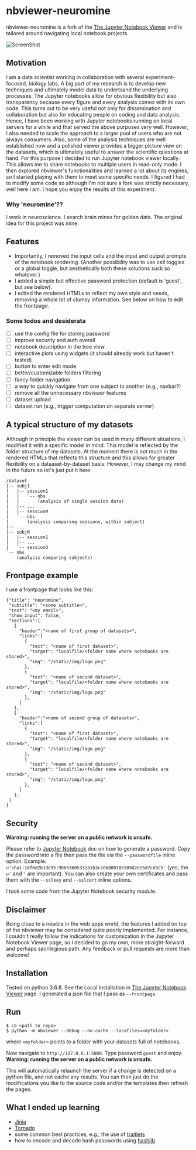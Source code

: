 # nbviewer-neuromine

nbviewer-neuromine is a fork of the [The Jupyter Notebook Viewer](http://nbviewer.ipython.org) and is tailored around navigating local notebook projects.

![ScreenShot](/nbviewer/static/img/nbviewer_screenshot.png?raw=true "Frontpage screenshot")

## Motivation

I am a data scientist working in collaboration with several experiment-focused, biology labs.
A big part of my research is to develop new techniques and ultimately model data to undertsand the underlying processes.
The Jupyter notebooks allow for obvious flexibility but also transparency because every figure and every analysis comes with its own code.
This turns out to be very useful not only for dissemination and collaboration but also for educating people on coding and data analysis.
Hence, I have been working with Jupyter notebooks running on local servers for a while and that served the above purposes very well.
However, I also needed to scale the approach to a larger pool of users who are not always consumers.
Also, some of the analysis techniques are well established now and a polished viewer provides a bigger picture view on the datasets, which is ultimately useful to answer the scientific questions at hand.
For this purpose I decided to run Jupyter notebook viewer locally.
This allows me to share notebooks to multiple users in read-only mode.
I then explored nbviewer's functionalities and learned a lot about its engines, so I started playing with them to meet some specific needs.
I figured I had to modify some code so although I'm not sure a fork was strictly necessary, well here I am.
I hope you enjoy the results of this experiment.

### Why 'neuromine'??

I work in neuroscience.
I search brain mines for golden data.
The original idea for this project was mine.

## Features

- Importantly, I removed the input cells and the input and output prompts of the notebook rendering. (Another possibility was to use cell toggles or a global toggle, but aesthetically both these solutions suck so whatever.)
- I added a simple but effective password protection (default is 'guest', but see below).
- I edited the rendered HTMLs to reflect my own style and needs, removing a whole lot of clumsy information. See below on how to edit the frontpage.

### Some todos and desiderata

- [ ] use the config file for storing password
- [ ] improve security and auth overall
- [ ] notebook description in the tree view
- [ ] interactive plots using widgets (it should already work but haven't tested)
- [ ] button to enter edit mode
- [ ] better/customizable folders filtering
- [ ] fancy folder navigation
- [ ] a way to quickly navigate from one subject to another (e.g., navbar?)
- [ ] remove all the unnecessary nbviewer features
- [ ] dataset upload
- [ ] dataset run (e.g., trigger computation on separate server)

## A typical structure of my datasets

Although in principle the viewer can be used in many different situations, I modified it with a specific model in mind.
This model is reflected by the folder structure of my datasets.
At the moment there is not much in the rendered HTMLs that reflects this structure and this allows for greater flexibility on a dataaset-by-dataset basis.
However, I may change my mind in the future so let's just put it here:

```
/dataset
|-- subj1
|   |-- session1
|   |   `-- nbs
|   |       (analysis of single session data)
|   |-- ...
|   |-- sessionM
|   `-- nbs
|       (analysis comparing sessions, within subject)
|-- ...
|-- subjN
|   |-- session1
|   |-- ...
|   `-- sessionO
`-- nbs
    (analysis comparing subjects)
```

## Frontpage example

I use a frontpage that looks like this:

```
{"title": "neuromine",
 "subtitle": "<some subtitle>",
 "text": "<my email>",
 "show_input": false,
 "sections":[
   {   
     "header":"<name of first group of datasets>",
     "links":[
       {
         "text": "<name of first dataset>",
         "target": "localfile/<folder name where notebooks are stored>",
         "img": "/static/img/logo.png"
       },
       {
         "text": "<name of second dataset>",
         "target": "localfile/<folder name where notebooks are stored>",
         "img": "/static/img/logo.png"
       },
     ]   
   },  
   {   
     "header":"<name of second group of datasets>",
     "links":[
       {
         "text": "<name of first dataset>",
         "target": "localfile/<folder name where notebooks are stored>",
         "img": "/static/img/logo.png"
       },
       {
         "text": "<name of second dataset>",
         "target": "localfile/<folder name where notebooks are stored>",
         "img": "/static/img/logo.png"
       },
     ]   
   },
 ]
}

```

## Security
**Warning: running the server on a public network is unsafe.**

Please refer to [Jupyter Notebook](https://jupyter-notebook.readthedocs.io/en/stable/public_server.html) doc on how to generate a password.
Copy the password into a file then pass the file via the `--passwordfile` inline option.
Example:
`u'sha1:18f0d2b1de95:90653605332a1b3c7d680010e509d2e15d7cd3c5'`
(yes, the `u'` and `'` are important).
You can also create your own certificates and pass them with the `--sslkey` and `--sslcert` inline options.

I took some code from the Jupyter Notebook security module.

## Disclaimer

Being close to a newbie in the web apps world, the features I added on top of the nbviewer may be considered quite poorly implemented.
For instance, I couldn't really follow the indications for customization in the Jupyter Notebook Viewer page, so I decided to go my own, more straight-forward and perhaps sacrilegious path.
Any feedback or pull requests are more than welcome!

## Installation

Tested on python 3.6.8.
See the Local Installation in [The Jupyter Notebook Viewer](http://nbviewer.ipython.org) page.
I generated a json file that I pass as `--frontpage`.

## Run

```shell
$ cd <path to repo>
$ python -m nbviewer --debug --no-cache --locafiles=<myfolder>
```
where `<myfolder>` points to a folder with your datasets full of notebooks.

Now navigate to `http://127.0.0.1:5000`.
Type password `guest` and enjoy.
**Warning: running the server on a public network is unsafe.**

This will automatically relaunch the server if a change is detected on a python file, and not cache any results. You can then just do the modifications you like to the source code and/or the templates then refresh the pages.

## What I ended up learning

- [Jinja](https://jinja.palletsprojects.com/en/2.10.x/)
- [Tornado](https://www.tornadoweb.org/en/stable/)
- some common best practices, e.g., the use of [traitlets](https://pypi.org/project/traitlets/)
- how to encode and decode hash passwords using [hashlib](https://docs.python.org/2/library/hashlib.html)
